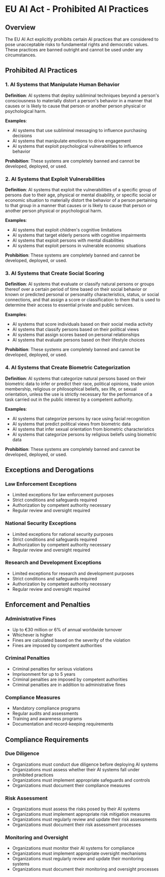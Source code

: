 # EU AI Act - Prohibited AI Practices

## Overview

The EU AI Act explicitly prohibits certain AI practices that are considered to pose unacceptable risks to fundamental rights and democratic values. These practices are banned outright and cannot be used under any circumstances.

## Prohibited AI Practices

### 1. AI Systems that Manipulate Human Behavior

**Definition**: AI systems that deploy subliminal techniques beyond a person's consciousness to materially distort a person's behavior in a manner that causes or is likely to cause that person or another person physical or psychological harm.

**Examples**:
- AI systems that use subliminal messaging to influence purchasing decisions
- AI systems that manipulate emotions to drive engagement
- AI systems that exploit psychological vulnerabilities to influence behavior

**Prohibition**: These systems are completely banned and cannot be developed, deployed, or used.

### 2. AI Systems that Exploit Vulnerabilities

**Definition**: AI systems that exploit the vulnerabilities of a specific group of persons due to their age, physical or mental disability, or specific social or economic situation to materially distort the behavior of a person pertaining to that group in a manner that causes or is likely to cause that person or another person physical or psychological harm.

**Examples**:
- AI systems that exploit children's cognitive limitations
- AI systems that target elderly persons with cognitive impairments
- AI systems that exploit persons with mental disabilities
- AI systems that exploit persons in vulnerable economic situations

**Prohibition**: These systems are completely banned and cannot be developed, deployed, or used.

### 3. AI Systems that Create Social Scoring

**Definition**: AI systems that evaluate or classify natural persons or groups thereof over a certain period of time based on their social behavior or known or predicted personal or personality characteristics, status, or social connections, and that assign a score or classification to them that is used to determine their access to essential private and public services.

**Examples**:
- AI systems that score individuals based on their social media activity
- AI systems that classify persons based on their political views
- AI systems that assign scores based on personal relationships
- AI systems that evaluate persons based on their lifestyle choices

**Prohibition**: These systems are completely banned and cannot be developed, deployed, or used.

### 4. AI Systems that Create Biometric Categorization

**Definition**: AI systems that categorize natural persons based on their biometric data to infer or predict their race, political opinions, trade union membership, religious or philosophical beliefs, sex life, or sexual orientation, unless the use is strictly necessary for the performance of a task carried out in the public interest by a competent authority.

**Examples**:
- AI systems that categorize persons by race using facial recognition
- AI systems that predict political views from biometric data
- AI systems that infer sexual orientation from biometric characteristics
- AI systems that categorize persons by religious beliefs using biometric data

**Prohibition**: These systems are completely banned and cannot be developed, deployed, or used.

## Exceptions and Derogations

### Law Enforcement Exceptions
- Limited exceptions for law enforcement purposes
- Strict conditions and safeguards required
- Authorization by competent authority necessary
- Regular review and oversight required

### National Security Exceptions
- Limited exceptions for national security purposes
- Strict conditions and safeguards required
- Authorization by competent authority necessary
- Regular review and oversight required

### Research and Development Exceptions
- Limited exceptions for research and development purposes
- Strict conditions and safeguards required
- Authorization by competent authority necessary
- Regular review and oversight required

## Enforcement and Penalties

### Administrative Fines
- Up to €30 million or 6% of annual worldwide turnover
- Whichever is higher
- Fines are calculated based on the severity of the violation
- Fines are imposed by competent authorities

### Criminal Penalties
- Criminal penalties for serious violations
- Imprisonment for up to 5 years
- Criminal penalties are imposed by competent authorities
- Criminal penalties are in addition to administrative fines

### Compliance Measures
- Mandatory compliance programs
- Regular audits and assessments
- Training and awareness programs
- Documentation and record-keeping requirements

## Compliance Requirements

### Due Diligence
- Organizations must conduct due diligence before deploying AI systems
- Organizations must assess whether their AI systems fall under prohibited practices
- Organizations must implement appropriate safeguards and controls
- Organizations must document their compliance measures

### Risk Assessment
- Organizations must assess the risks posed by their AI systems
- Organizations must implement appropriate risk mitigation measures
- Organizations must regularly review and update their risk assessments
- Organizations must document their risk assessment processes

### Monitoring and Oversight
- Organizations must monitor their AI systems for compliance
- Organizations must implement appropriate oversight mechanisms
- Organizations must regularly review and update their monitoring systems
- Organizations must document their monitoring and oversight processes
